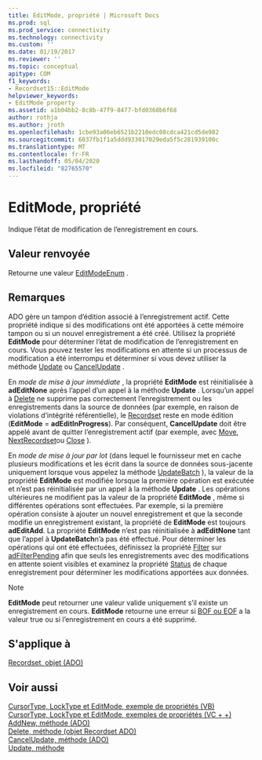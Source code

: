 ```yaml
---
title: EditMode, propriété | Microsoft Docs
ms.prod: sql
ms.prod_service: connectivity
ms.technology: connectivity
ms.custom: ''
ms.date: 01/19/2017
ms.reviewer: ''
ms.topic: conceptual
apitype: COM
f1_keywords:
- Recordset15::EditMode
helpviewer_keywords:
- EditMode property
ms.assetid: a1b04bb2-8c8b-47f9-8477-bfd0368b6f68
author: rothja
ms.author: jroth
ms.openlocfilehash: 1cbe93a06eb6521b2210edc08cdca421cd5de982
ms.sourcegitcommit: 6037fb1f1a5ddd933017029eda5f5c281939100c
ms.translationtype: MT
ms.contentlocale: fr-FR
ms.lasthandoff: 05/04/2020
ms.locfileid: "82765570"
---
```

# <a name="editmode-property"></a>EditMode, propriété
Indique l’état de modification de l’enregistrement en cours.  
  
## <a name="return-value"></a>Valeur renvoyée  
 Retourne une valeur [EditModeEnum](../../../ado/reference/ado-api/editmodeenum.md) .  
  
## <a name="remarks"></a>Remarques  
 ADO gère un tampon d’édition associé à l’enregistrement actif. Cette propriété indique si des modifications ont été apportées à cette mémoire tampon ou si un nouvel enregistrement a été créé. Utilisez la propriété **EditMode** pour déterminer l’état de modification de l’enregistrement en cours. Vous pouvez tester les modifications en attente si un processus de modification a été interrompu et déterminer si vous devez utiliser la méthode [Update](../../../ado/reference/ado-api/update-method.md) ou [CancelUpdate](../../../ado/reference/ado-api/cancelupdate-method-ado.md) .  
  
 En *mode de mise à jour immédiate* , la propriété **EditMode** est réinitialisée à **adEditNone** après l’appel d’un appel à la méthode **Update** . Lorsqu’un appel à [Delete](../../../ado/reference/ado-api/delete-method-ado-recordset.md) ne supprime pas correctement l’enregistrement ou les enregistrements dans la source de données (par exemple, en raison de violations d’intégrité référentielle), le [Recordset](../../../ado/reference/ado-api/recordset-object-ado.md) reste en mode édition (**EditMode**  =  **adEditInProgress**). Par conséquent, **CancelUpdate** doit être appelé avant de quitter l’enregistrement actif (par exemple, avec [Move](../../../ado/reference/ado-api/move-method-ado.md), [NextRecordset](../../../ado/reference/ado-api/nextrecordset-method-ado.md)ou [Close](../../../ado/reference/ado-api/close-method-ado.md) ).  
  
 En *mode de mise à jour par lot* (dans lequel le fournisseur met en cache plusieurs modifications et les écrit dans la source de données sous-jacente uniquement lorsque vous appelez la méthode [UpdateBatch](../../../ado/reference/ado-api/updatebatch-method.md) ), la valeur de la propriété **EditMode** est modifiée lorsque la première opération est exécutée et n’est pas réinitialisée par un appel à la méthode **Update** . Les opérations ultérieures ne modifient pas la valeur de la propriété **EditMode** , même si différentes opérations sont effectuées. Par exemple, si la première opération consiste à ajouter un nouvel enregistrement et que la seconde modifie un enregistrement existant, la propriété de **EditMode** est toujours **adEditAdd**. La propriété **EditMode** n’est pas réinitialisée à **adEditNone** tant que l’appel à **UpdateBatch**n’a pas été effectué. Pour déterminer les opérations qui ont été effectuées, définissez la propriété [Filter](../../../ado/reference/ado-api/filter-property.md) sur [adFilterPending](../../../ado/reference/ado-api/filtergroupenum.md) afin que seuls les enregistrements avec des modifications en attente soient visibles et examinez la propriété [Status](../../../ado/reference/ado-api/status-property-ado-recordset.md) de chaque enregistrement pour déterminer les modifications apportées aux données.  
  
> [!NOTE]
>  **EditMode** peut retourner une valeur valide uniquement s’il existe un enregistrement en cours. **EditMode** retourne une erreur si [BOF ou EOF](../../../ado/reference/ado-api/bof-eof-properties-ado.md) a la valeur true ou si l’enregistrement en cours a été supprimé.  
  
## <a name="applies-to"></a>S'applique à  
 [Recordset, objet (ADO)](../../../ado/reference/ado-api/recordset-object-ado.md)  
  
## <a name="see-also"></a>Voir aussi  
 [CursorType, LockType et EditMode, exemple de propriétés (VB)](../../../ado/reference/ado-api/cursortype-locktype-and-editmode-properties-example-vb.md)   
 [CursorType, LockType et EditMode, exemples de propriétés (VC + +)](../../../ado/reference/ado-api/cursortype-locktype-and-editmode-properties-example-vc.md)   
 [AddNew, méthode (ADO)](../../../ado/reference/ado-api/addnew-method-ado.md)   
 [Delete, méthode (objet Recordset ADO)](../../../ado/reference/ado-api/delete-method-ado-recordset.md)   
 [CancelUpdate, méthode (ADO)](../../../ado/reference/ado-api/cancelupdate-method-ado.md)   
 [Update, méthode](../../../ado/reference/ado-api/update-method.md)
